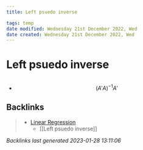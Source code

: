 ```yaml
---
title: Left psuedo inverse

tags: temp 
date modified: Wednesday 21st December 2022, Wed
date created: Wednesday 21st December 2022, Wed
---
```


# Left psuedo inverse
```toc
```

- $$(A'A)^{-1}A'$$

## Backlinks

> - [Linear Regression](LinearRegression.md)
>   - [[Left psuedo inverse]]

_Backlinks last generated 2023-01-28 13:11:06_
